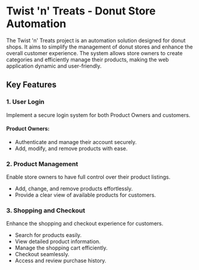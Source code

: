# Twist 'n' Treats - Donut Store Automation

The Twist 'n' Treats project is an automation solution designed for donut shops. It aims to simplify the management of donut stores and enhance the overall customer experience. The system allows store owners to create categories and efficiently manage their products, making the web application dynamic and user-friendly.

## Key Features

### 1. User Login
Implement a secure login system for both Product Owners and customers.

#### Product Owners:
- Authenticate and manage their account securely.
- Add, modify, and remove products with ease.

### 2. Product Management
Enable store owners to have full control over their product listings.

- Add, change, and remove products effortlessly.
- Provide a clear view of available products for customers.

### 3. Shopping and Checkout
Enhance the shopping and checkout experience for customers.

- Search for products easily.
- View detailed product information.
- Manage the shopping cart efficiently.
- Checkout seamlessly.
- Access and review purchase history.



